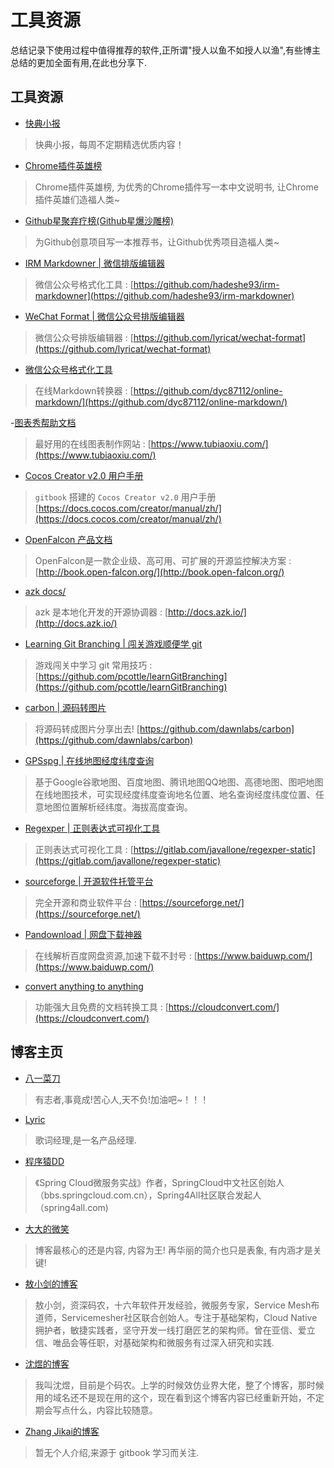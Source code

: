 # 工具资源

总结记录下使用过程中值得推荐的软件,正所谓"授人以鱼不如授人以渔",有些博主总结的更加全面有用,在此也分享下.

## 工具资源

- [快典小报](https://www.kuaidian1024.com/)

> 快典小报，每周不定期精选优质内容！

- [Chrome插件英雄榜](https://zhaoolee.gitbooks.io/chrome/content/)

> Chrome插件英雄榜, 为优秀的Chrome插件写一本中文说明书, 让Chrome插件英雄们造福人类~

- [Github星聚弃疗榜(Github星爆沙雕榜)](https://zhaoolee.gitbooks.io/starsandclown/content/)

> 为Github创意项目写一本推荐书，让Github优秀项目造福人类~ 

- [IRM Markdowner | 微信排版编辑器](https://md.ironmaxi.com/)

> 微信公众号格式化工具 : [https://github.com/hadeshe93/irm-markdowner](https://github.com/hadeshe93/irm-markdowner)

- [WeChat Format | 微信公众号排版编辑器](https://lab.lyric.im/wxformat/)

> 微信公众号排版编辑器 : [https://github.com/lyricat/wechat-format](https://github.com/lyricat/wechat-format)

- [微信公众号格式化工具](http://blog.didispace.com/tools/online-markdown/)

> 在线Markdown转换器 : [https://github.com/dyc87112/online-markdown/](https://github.com/dyc87112/online-markdown/)

-[图表秀帮助文档](http://www.tubiaoxiu.com/help/)

> 最好用的在线图表制作网站 : [https://www.tubiaoxiu.com/](https://www.tubiaoxiu.com/)

- [Cocos Creator v2.0 用户手册](https://docs.cocos.com/creator/manual/zh/)

> `gitbook` 搭建的 `Cocos Creator v2.0` 用户手册 [https://docs.cocos.com/creator/manual/zh/](https://docs.cocos.com/creator/manual/zh/)

- [OpenFalcon 产品文档](http://book.open-falcon.org/)

> OpenFalcon是一款企业级、高可用、可扩展的开源监控解决方案 : [http://book.open-falcon.org/](http://book.open-falcon.org/)

- [azk docs/](http://docs.azk.io/)

> azk 是本地化开发的开源协调器 : [http://docs.azk.io/](http://docs.azk.io/)

- [Learning Git Branching | 闯关游戏顺便学 git](https://learngitbranching.js.org/)

> 游戏闯关中学习 git 常用技巧 : [https://github.com/pcottle/learnGitBranching](https://github.com/pcottle/learnGitBranching)

- [carbon | 源码转图片](https://carbon.now.sh/)

> 将源码转成图片分享出去! [https://github.com/dawnlabs/carbon](https://github.com/dawnlabs/carbon)

- [GPSspg | 在线地图经度纬度查询](http://www.gpsspg.com/maps.htm)

> 基于Google谷歌地图、百度地图、腾讯地图QQ地图、高德地图、图吧地图在线地图技术，可实现经度纬度查询地名位置、地名查询经度纬度位置、任意地图位置解析经纬度。海拔高度查询。

- [Regexper | 正则表达式可视化工具](https://regexper.com/)

> 正则表达式可视化工具 : [https://gitlab.com/javallone/regexper-static](https://gitlab.com/javallone/regexper-static)

- [sourceforge | 开源软件托管平台](https://sourceforge.net/)

> 完全开源和商业软件平台 : [https://sourceforge.net/](https://sourceforge.net/)

- [Pandownload | 网盘下载神器](https://www.baiduwp.com/)

> 在线解析百度网盘资源,加速下载不封号 : [https://www.baiduwp.com/](https://www.baiduwp.com/)

- [convert anything to anything](https://cloudconvert.com/)

> 功能强大且免费的文档转换工具 : [https://cloudconvert.com/](https://cloudconvert.com/)

## 博客主页

- [八一菜刀](http://www.xiaominfo.com/)

> 有志者,事竟成!苦心人,天不负!加油吧~！！！

- [Lyric](https://lyric.im/)

> 歌词经理,是一名产品经理.

- [程序猿DD](http://blog.didispace.com/)

> 《Spring Cloud微服务实战》作者，SpringCloud中文社区创始人（bbs.springcloud.com.cn），Spring4All社区联合发起人（spring4all.com)

- [大大的微笑](http://hushuang.me/)

> 博客最核心的还是内容, 内容为王! 再华丽的简介也只是表象, 有内涵才是关键!

- [敖小剑的博客](https://skyao.io/)

> 敖小剑，资深码农，十六年软件开发经验，微服务专家，Service Mesh布道师，Servicemesher社区联合创始人。专注于基础架构，Cloud Native 拥护者，敏捷实践者，坚守开发一线打磨匠艺的架构师。曾在亚信、爱立信、唯品会等任职，对基础架构和微服务有过深入研究和实践.
- [沈煜的博客](https://shenyu.me/)

> 我叫沈煜，目前是个码农。上学的时候效仿业界大佬，整了个博客，那时候用的域名还不是现在用的这个，现在看到这个博客内容已经重新开始，不定期会写点什么，内容比较随意。

- [Zhang Jikai的博客](http://blog.zhangjikai.com/)

> 暂无个人介绍,来源于 gitbook 学习而关注.
